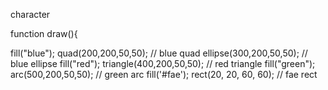 
 character

 function draw(){

   fill("blue");
   quad(200,200,50,50); // blue quad
   ellipse(300,200,50,50); // blue ellipse
   fill("red");
   triangle(400,200,50,50); // red triangle
   fill("green");
   arc(500,200,50,50); // green arc
   fill('#fae');
   rect(20, 20, 60, 60); // fae rect
